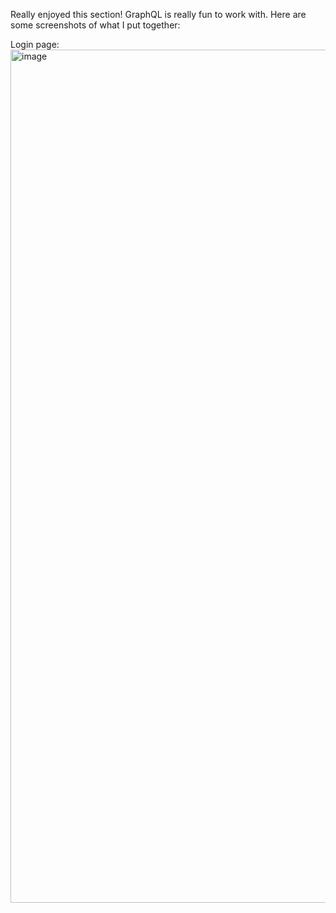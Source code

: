 Really enjoyed this section! GraphQL is really fun to work with. Here are some screenshots of what I put together:

Login page:
<img width="1365" alt="image" src="https://github.com/evanjsnow/fullstackopen/assets/139099589/92f014af-2c28-419b-9070-fa4371c24fd8">


